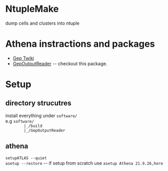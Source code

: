 # NtupleMake
dump cells and clusters into ntuple

# Athena instractions and packages  

- [Gep Twiki](https://twiki.cern.ch/twiki/bin/viewauth/Atlas/GlobalTriggerPerformance)  
- [GepOutputReader](https://gitlab.cern.ch/mmazza/gep-output-reader) -- checkout this package.

# Setup  
## directory strucutres   
install everything under `software/`  
e.g `software/`  
    `        |_/build`  
    `        |_/GepOutputReader`

## athena  
`setupATLAS --quiet`  
`asetup --restore` -- if setup from scratch use `asetup Athena 21.9.26,here`  




